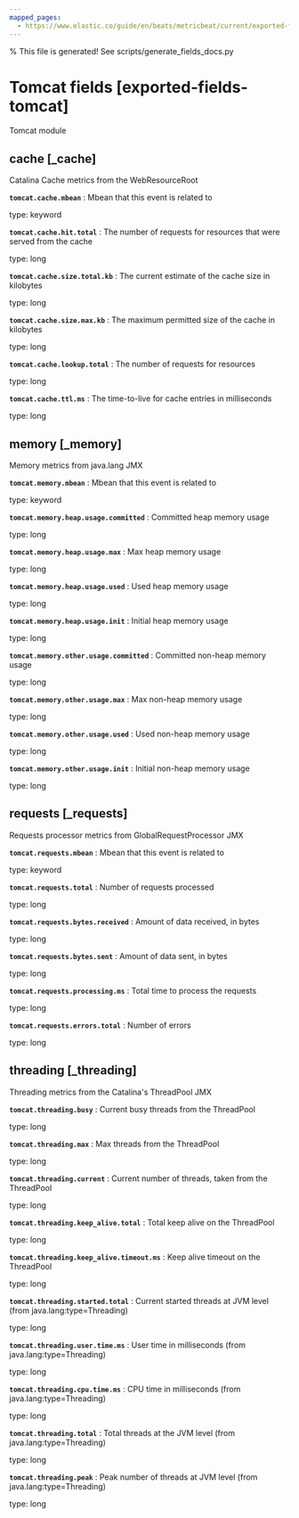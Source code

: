 ```yaml
---
mapped_pages:
  - https://www.elastic.co/guide/en/beats/metricbeat/current/exported-fields-tomcat.html
---
```


% This file is generated! See scripts/generate_fields_docs.py

# Tomcat fields [exported-fields-tomcat]

Tomcat module

## cache [_cache]

Catalina Cache metrics from the WebResourceRoot

**`tomcat.cache.mbean`**
:   Mbean that this event is related to

type: keyword


**`tomcat.cache.hit.total`**
:   The number of requests for resources that were served from the cache

type: long


**`tomcat.cache.size.total.kb`**
:   The current estimate of the cache size in kilobytes

type: long


**`tomcat.cache.size.max.kb`**
:   The maximum permitted size of the cache in kilobytes

type: long


**`tomcat.cache.lookup.total`**
:   The number of requests for resources

type: long


**`tomcat.cache.ttl.ms`**
:   The time-to-live for cache entries in milliseconds

type: long


## memory [_memory]

Memory metrics from java.lang JMX

**`tomcat.memory.mbean`**
:   Mbean that this event is related to

type: keyword


**`tomcat.memory.heap.usage.committed`**
:   Committed heap memory usage

type: long


**`tomcat.memory.heap.usage.max`**
:   Max heap memory usage

type: long


**`tomcat.memory.heap.usage.used`**
:   Used heap memory usage

type: long


**`tomcat.memory.heap.usage.init`**
:   Initial heap memory usage

type: long


**`tomcat.memory.other.usage.committed`**
:   Committed non-heap memory usage

type: long


**`tomcat.memory.other.usage.max`**
:   Max non-heap memory usage

type: long


**`tomcat.memory.other.usage.used`**
:   Used non-heap memory usage

type: long


**`tomcat.memory.other.usage.init`**
:   Initial non-heap memory usage

type: long


## requests [_requests]

Requests processor metrics from GlobalRequestProcessor JMX

**`tomcat.requests.mbean`**
:   Mbean that this event is related to

type: keyword


**`tomcat.requests.total`**
:   Number of requests processed

type: long


**`tomcat.requests.bytes.received`**
:   Amount of data received, in bytes

type: long


**`tomcat.requests.bytes.sent`**
:   Amount of data sent, in bytes

type: long


**`tomcat.requests.processing.ms`**
:   Total time to process the requests

type: long


**`tomcat.requests.errors.total`**
:   Number of errors

type: long


## threading [_threading]

Threading metrics from the Catalina's ThreadPool JMX

**`tomcat.threading.busy`**
:   Current busy threads from the ThreadPool

type: long


**`tomcat.threading.max`**
:   Max threads from the ThreadPool

type: long


**`tomcat.threading.current`**
:   Current number of threads, taken from the ThreadPool

type: long


**`tomcat.threading.keep_alive.total`**
:   Total keep alive on the ThreadPool

type: long


**`tomcat.threading.keep_alive.timeout.ms`**
:   Keep alive timeout on the ThreadPool

type: long


**`tomcat.threading.started.total`**
:   Current started threads at JVM level (from java.lang:type=Threading)

type: long


**`tomcat.threading.user.time.ms`**
:   User time in milliseconds (from java.lang:type=Threading)

type: long


**`tomcat.threading.cpu.time.ms`**
:   CPU time in milliseconds (from java.lang:type=Threading)

type: long


**`tomcat.threading.total`**
:   Total threads at the JVM level (from java.lang:type=Threading)

type: long


**`tomcat.threading.peak`**
:   Peak number of threads at JVM level (from java.lang:type=Threading)

type: long


